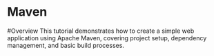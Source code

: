 # Maven
#Overview
This tutorial demonstrates how to create a simple web application using Apache Maven, covering project setup, dependency management, and basic build processes.
